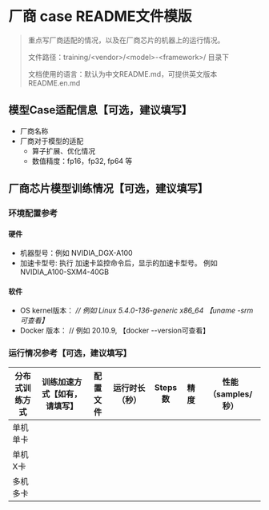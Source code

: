 # 厂商 case README文件模版

> 重点写厂商适配的情况，以及在厂商芯片的机器上的运行情况。
>
> 文件路径：training/&lt;vendor&gt;/&lt;model&gt;-&lt;framework&gt;/ 目录下
>
> 文档使用的语言：默认为中文README.md，可提供英文版本README.en.md

## 模型Case适配信息【可选，建议填写】

- 厂商名称
- 厂商对于模型的适配 
  - 算子扩展、优化情况 
  - 数值精度：fp16，fp32,  fp64 等



## 厂商芯片模型训练情况【可选，建议填写】

###  环境配置参考

#### 硬件

- 机器型号：例如 NVIDIA_DGX-A100
- 加速卡型号: 执行 加速卡监控命令后，显示的加速卡型号。 例如 NVIDIA_A100-SXM4-40GB

#### 软件

- OS kernel版本：   *// 例如* *Linux 5.4.0-136-generic x86_64 【uname -srm 可查看】*
- Docker 版本：   // 例如 20.10.9, 【docker --version可查看】

###  运行情况参考【可选，建议填写】




| 分布式训练方式 | 训练加速方式【如有，请填写】 | 配置文件 | 运行时长（秒） | Steps数 | 精度 | 性能（samples/秒） |
| -------------- | ---------------------------- | -------- | -------------- | ------- | ---- | ------------------ |
| 单机单卡       |                              |          |                |         |      |                    |
| 单机X卡        |                              |          |                |         |      |                    |
| 多机多卡       |                              |          |                |         |      |                    |

